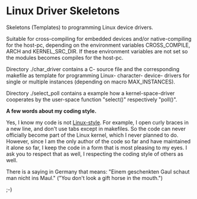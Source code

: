 # Linux Driver Skeletons
Skeletons (Templates) to programming Linux device drivers.

Suitable for cross-compiling for embedded devices and/or native-compiling for the host-pc,
depending on the environment variables CROSS_COMPILE, ARCH and KERNEL_SRC_DIR.
If these environment variables are not set so the modules becomes compiles for the host-pc.

Directory ./char_driver contains a C- source file and the corresponding makefile as template for
programming Linux- character- device- drivers for single or multiple instances (depending on macro MAX_INSTANCES).

Directory ./select_poll contains a example how a kernel-space-driver cooperates by the user-space function "select()" respectively "poll()".


**A few words about my coding style.**

Yes, I know my code is not [Linux-style](https://www.kernel.org/doc/html/latest/process/coding-style.html).
For example, I open curly braces in a new line, and don't use tabs except in makefiles.
So the code can never officially become part of the Linux kernel, which I never planned to do.
However, since I am the only author of the code so far and have maintained it alone so far, I keep the code in a form that is most pleasing to my eyes.
I ask you to respect that as well, I respecting the coding style of others as well.

There is a saying in Germany that means: "Einem geschenkten Gaul schaut man nicht ins Maul." ("You don't look a gift horse in the mouth.")

;-)

